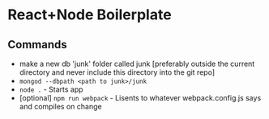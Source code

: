 # React+Node Boilerplate

## Commands

* make a new db 'junk' folder called junk [preferably outside the current directory and never include this directory into the git repo]
* `mongod --dbpath <path to junk>/junk`
* `node .` - Starts app
* [optional] `npm run webpack` - Lisents to whatever webpack.config.js says and compiles on change
